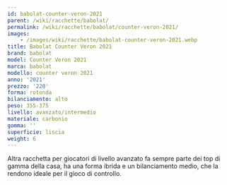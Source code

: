 ```yaml
---
id: babolat-counter-veron-2021
parent: /wiki/racchette/babolat/
permalink: /wiki/racchette/babolat/counter-veron-2021/
images:
    - /images/wiki/racchette/babolat-counter-veron-2021.webp
title: Babolat Counter Veron 2021
brand: babolat
model: Counter Veron 2021
marca: babolat
modello: counter veron 2021
anno: '2021'
prezzo: '220'
forma: rotonda
bilanciamento: alto
peso: 355-375
livello: avanzato/intermedio
materiale: carbonio
gomma: ''
superficie: liscia
weight: 6
---
```

Altra racchetta per giocatori di livello avanzato fa sempre parte dei top di gamma della casa, ha una forma ibrida e un bilanciamento medio, che la rendono ideale per il gioco di controllo.